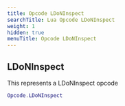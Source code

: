 ```yaml
---
title: Opcode LDoNInspect
searchTitle: Lua Opcode LDoNInspect
weight: 1
hidden: true
menuTitle: Opcode LDoNInspect
---
```

## LDoNInspect

This represents a LDoNInspect opcode
```lua
Opcode.LDoNInspect
```